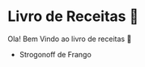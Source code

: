 # Livro de Receitas :chicken:

Ola! Bem Vindo ao livro de receitas :chicken:	

- Strogonoff de Frango

